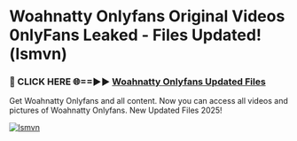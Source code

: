 # Woahnatty Onlyfans Original Videos 0nlyFans Leaked - Files Updated! (lsmvn)

<h3>🔴 CLICK HERE 🌐==►► <a href="https://tinyurl.com/ehrbuxhb" rel="nofollow">Woahnatty Onlyfans Updated Files</a></h3>

Get Woahnatty Onlyfans and all content. Now you can access all videos and pictures of Woahnatty Onlyfans. New Updated Files 2025!

[![lsmvn](https://i.imgur.com/lVYEuWS.gif)](https://tinyurl.com/ehrbuxhb)
